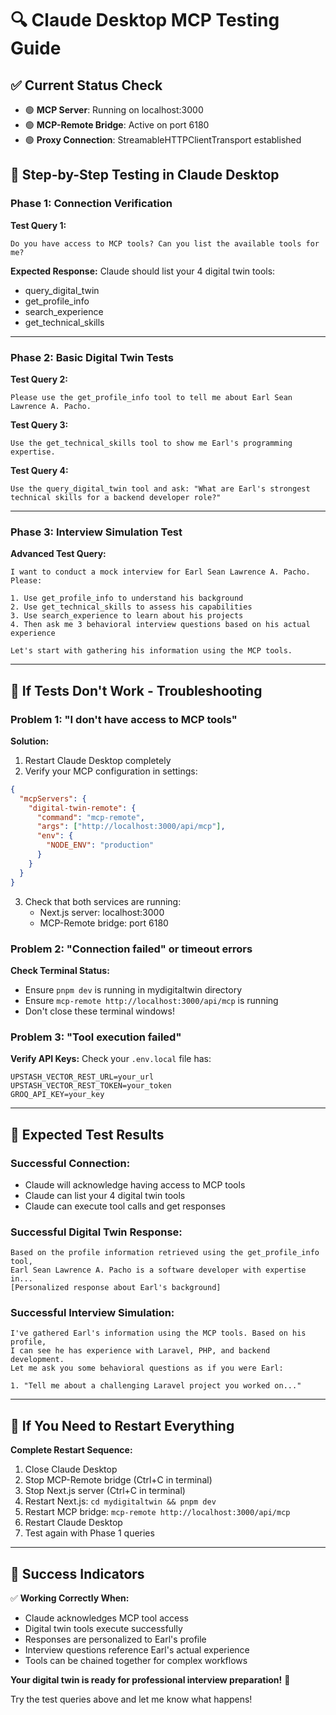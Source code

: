 # 🔍 Claude Desktop MCP Testing Guide

## ✅ **Current Status Check**
- 🟢 **MCP Server**: Running on localhost:3000
- 🟢 **MCP-Remote Bridge**: Active on port 6180  
- 🟢 **Proxy Connection**: StreamableHTTPClientTransport established

## 🧪 **Step-by-Step Testing in Claude Desktop**

### **Phase 1: Connection Verification**

**Test Query 1:**
```
Do you have access to MCP tools? Can you list the available tools for me?
```

**Expected Response:** Claude should list your 4 digital twin tools:
- query_digital_twin
- get_profile_info  
- search_experience
- get_technical_skills

---

### **Phase 2: Basic Digital Twin Tests**

**Test Query 2:**
```
Please use the get_profile_info tool to tell me about Earl Sean Lawrence A. Pacho.
```

**Test Query 3:**
```
Use the get_technical_skills tool to show me Earl's programming expertise.
```

**Test Query 4:**
```
Use the query_digital_twin tool and ask: "What are Earl's strongest technical skills for a backend developer role?"
```

---

### **Phase 3: Interview Simulation Test**

**Advanced Test Query:**
```
I want to conduct a mock interview for Earl Sean Lawrence A. Pacho. Please:

1. Use get_profile_info to understand his background
2. Use get_technical_skills to assess his capabilities
3. Use search_experience to learn about his projects
4. Then ask me 3 behavioral interview questions based on his actual experience

Let's start with gathering his information using the MCP tools.
```

---

## 🚨 **If Tests Don't Work - Troubleshooting**

### **Problem 1: "I don't have access to MCP tools"**

**Solution:**
1. Restart Claude Desktop completely
2. Verify your MCP configuration in settings:

```json
{
  "mcpServers": {
    "digital-twin-remote": {
      "command": "mcp-remote",
      "args": ["http://localhost:3000/api/mcp"],
      "env": {
        "NODE_ENV": "production"
      }
    }
  }
}
```

3. Check that both services are running:
   - Next.js server: localhost:3000
   - MCP-Remote bridge: port 6180

### **Problem 2: "Connection failed" or timeout errors**

**Check Terminal Status:**
- Ensure `pnpm dev` is running in mydigitaltwin directory
- Ensure `mcp-remote http://localhost:3000/api/mcp` is running
- Don't close these terminal windows!

### **Problem 3: "Tool execution failed"**

**Verify API Keys:**
Check your `.env.local` file has:
```
UPSTASH_VECTOR_REST_URL=your_url
UPSTASH_VECTOR_REST_TOKEN=your_token
GROQ_API_KEY=your_key
```

---

## 🎯 **Expected Test Results**

### **Successful Connection:**
- Claude will acknowledge having access to MCP tools
- Claude can list your 4 digital twin tools
- Claude can execute tool calls and get responses

### **Successful Digital Twin Response:**
```
Based on the profile information retrieved using the get_profile_info tool, 
Earl Sean Lawrence A. Pacho is a software developer with expertise in...
[Personalized response about Earl's background]
```

### **Successful Interview Simulation:**
```
I've gathered Earl's information using the MCP tools. Based on his profile, 
I can see he has experience with Laravel, PHP, and backend development. 
Let me ask you some behavioral questions as if you were Earl:

1. "Tell me about a challenging Laravel project you worked on..."
```

---

## 🔄 **If You Need to Restart Everything**

**Complete Restart Sequence:**
1. Close Claude Desktop
2. Stop MCP-Remote bridge (Ctrl+C in terminal)
3. Stop Next.js server (Ctrl+C in terminal)
4. Restart Next.js: `cd mydigitaltwin && pnpm dev`
5. Restart MCP bridge: `mcp-remote http://localhost:3000/api/mcp`
6. Restart Claude Desktop
7. Test again with Phase 1 queries

---

## 🚀 **Success Indicators**

✅ **Working Correctly When:**
- Claude acknowledges MCP tool access
- Digital twin tools execute successfully
- Responses are personalized to Earl's profile
- Interview questions reference Earl's actual experience
- Tools can be chained together for complex workflows

**Your digital twin is ready for professional interview preparation!** 🌟

Try the test queries above and let me know what happens!